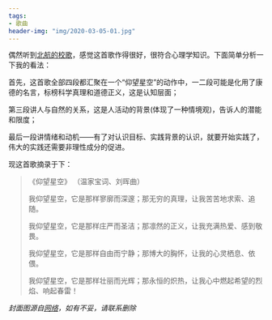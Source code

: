 ```yaml
---
tags:
- 歌曲
header-img: "img/2020-03-05-01.jpg"
---
```

偶然听到[北航的校歌](https://b23.tv/1LoyBb)，感觉这首歌作得很好，很符合心理学知识。下面简单分析一下我的看法：

首先，这首歌全部四段都汇聚在一个“仰望星空”的动作中，一二段可能是化用了康德的名言，标榜科学真理和道德正义，这是认知层面；

第三段讲人与自然的关系，这是人活动的背景(体现了一种情境观)，告诉人的潜能和限度；

最后一段讲情绪和动机——有了对认识目标、实践背景的认识，就要开始实践了，伟大的实践还需要非理性成分的促进。

现这首歌摘录于下：
> 《仰望星空》
> （温家宝词、刘晖曲）
> 
> 我仰望星空，它是那样寥廓而深邃；那无穷的真理，让我苦苦地求索、追随。
> 
> 我仰望星空，它是那样庄严而圣洁；那凛然的正义，让我充满热爱、感到敬畏。
> 
> 我仰望星空，它是那样自由而宁静；那博大的胸怀，让我的心灵栖息、依偎。
> 
> 我仰望星空，它是那样壮丽而光辉；那永恒的炽热，让我心中燃起希望的烈焰、响起春雷！

_封面图源自[网络](https://www.dgtle.com/thread-803512-1-1.html)，如有不妥，请联系删除_